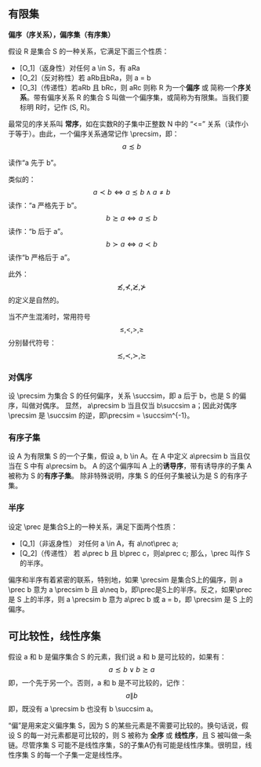 
## 有限集

**偏序（序关系），偏序集（有序集）**

假设 R 是集合 S 的一种关系，它满足下面三个性质：
  - [O_1]（返身性）对任何 a \in S，有 aRa
  - [O_2]（反对称性）若 aRb且bRa，则 a = b
  - [O_3]（传递性）若aRb 且 bRc，则 aRc
则称 R 为一个**偏序** 或 简称一个**序关系**。带有偏序关系 R 的集合 S 叫做一个偏序集，或简称为有限集。当我们要标明 R时，记作 (S, R)。

最常见的序关系叫 **常序**，如在实数R的子集中正整数 N 中的 “<=” 关系（读作小于等于）。由此，一个偏序关系通常记作 \precsim，即：
$$
a \precsim b
$$

读作“a 先于 b”。

类似的：
$$
a \prec b \iff a \precsim b \land a \neq b
$$
读作：“a 严格先于 b”。
$$
b \succsim a \iff a \precsim b
$$
读作：“b 后于 a”。
$$
b \succ a \iff a \prec b
$$
读作“b 严格后于 a”。

此外：
$$
\not\precsim, \not\prec, \not\succsim, \not\succ
$$
的定义是自然的。

当不产生混淆时，常用符号
$$
\leq, <, >, \geq
$$
分别替代符号：
$$
\precsim, \prec, \succ, \succsim
$$

### 对偶序

设 \precsim 为集合 S 的任何偏序，关系 \succsim，即 a 后于 b，也是 S 的偏序，叫做对偶序。
显然， a\precsim b 当且仅当 b\succsim a；因此对偶序\precsim 是 \succsim 的逆，即\precsim = \succsim^{-1}。

### 有序子集

设 A 为有限集 S 的一个子集，假设 a, b \in A。在 A 中定义 a\precsim b 当且仅当在 S 中有 a\precsim b。
A 的这个偏序叫 A 上的**诱导序**，带有诱导序的子集 A 被称为 S 的**有序子集**。
除非特殊说明，序集 S 的任何子集被认为是 S 的有序子集。

### 半序

设定 \prec 是集合S上的一种关系，满足下面两个性质：
  - [Q_1]（非返身性） 对任何 a \in A，有 a\not\prec a;
  - [Q_2]（传递性） 若 a\prec b 且 b\prec c，则a\prec c;
那么，\prec 叫作 S 的半序。

偏序和半序有着紧密的联系，特别地，如果 \precsim 是集合S上的偏序，则 a \prec b 意为 a \precsim b 且 a\neq b，即\prec是S上的半序。反之，如果\prec 是 S 上的半序，则 a \precsim b 意为 a\prec b 或 a = b，即 \precsim 是 S 上的偏序。

## 可比较性，线性序集

假设 a 和 b 是偏序集合 S 的元素，我们说 a 和 b 是可比较的，如果有：
$$
a \precsim b \lor b \succsim a
$$
即，一个先于另一个。否则，a 和 b 是不可比较的，记作：
$$
a \| b
$$
即，既没有 a \precsim b 也没有 b \succsim a。

“偏”是用来定义偏序集 S，因为 S 的某些元素是不需要可比较的。换句话说，假设 S 的每一对元素都是可比较的，则 S 被称为 **全序** 或 **线性序**，且 S 被叫做一条链。尽管序集 S 可能不是线性序集，S的子集A仍有可能是线性序集。很明显，线性序集 S 的每一个子集一定是线性序。
